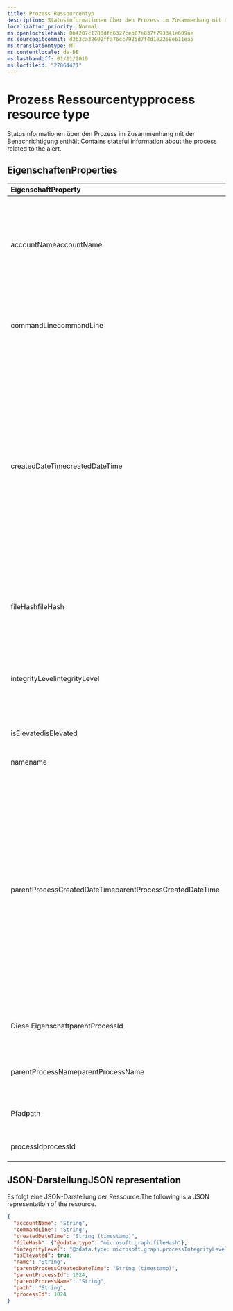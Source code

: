 ```yaml
---
title: Prozess Ressourcentyp
description: Statusinformationen über den Prozess im Zusammenhang mit der Benachrichtigung enthält.
localization_priority: Normal
ms.openlocfilehash: 0b4207c1780dfd6327ceb67e837f793341e609ae
ms.sourcegitcommit: d2b3ca32602ffa76cc7925d7f4d1e2258e611ea5
ms.translationtype: MT
ms.contentlocale: de-DE
ms.lasthandoff: 01/11/2019
ms.locfileid: "27864421"
---
```

# <a name="process-resource-type"></a><span data-ttu-id="635cd-103">Prozess Ressourcentyp</span><span class="sxs-lookup"><span data-stu-id="635cd-103">process resource type</span></span>

<span data-ttu-id="635cd-104">Statusinformationen über den Prozess im Zusammenhang mit der Benachrichtigung enthält.</span><span class="sxs-lookup"><span data-stu-id="635cd-104">Contains stateful information about the process related to the alert.</span></span>

## <a name="properties"></a><span data-ttu-id="635cd-105">Eigenschaften</span><span class="sxs-lookup"><span data-stu-id="635cd-105">Properties</span></span>

| <span data-ttu-id="635cd-106">Eigenschaft</span><span class="sxs-lookup"><span data-stu-id="635cd-106">Property</span></span>   | <span data-ttu-id="635cd-107">Typ</span><span class="sxs-lookup"><span data-stu-id="635cd-107">Type</span></span>|<span data-ttu-id="635cd-108">Beschreibung</span><span class="sxs-lookup"><span data-stu-id="635cd-108">Description</span></span>|
|:---------------|:--------|:----------|
|<span data-ttu-id="635cd-109">accountName</span><span class="sxs-lookup"><span data-stu-id="635cd-109">accountName</span></span>|<span data-ttu-id="635cd-110">String</span><span class="sxs-lookup"><span data-stu-id="635cd-110">String</span></span>|<span data-ttu-id="635cd-111">Benutzerkonto für Beispiel, Kontoname, SID und So weiter Bezeichner (Konto Benutzerkontext, unter dem Prozess steht).</span><span class="sxs-lookup"><span data-stu-id="635cd-111">User account identifier (user account context the process ran under) for example, AccountName, SID, and so on.</span></span>|
|<span data-ttu-id="635cd-112">commandLine</span><span class="sxs-lookup"><span data-stu-id="635cd-112">commandLine</span></span>|<span data-ttu-id="635cd-113">Zeichenfolge</span><span class="sxs-lookup"><span data-stu-id="635cd-113">String</span></span>|<span data-ttu-id="635cd-114">Vollständiger Prozess Aufruf Commandline einschließlich aller Parameter.</span><span class="sxs-lookup"><span data-stu-id="635cd-114">The full process invocation commandline including all parameters.</span></span>|
|<span data-ttu-id="635cd-115">createdDateTime</span><span class="sxs-lookup"><span data-stu-id="635cd-115">createdDateTime</span></span>|<span data-ttu-id="635cd-116">DateTimeOffset</span><span class="sxs-lookup"><span data-stu-id="635cd-116">DateTimeOffset</span></span>|<span data-ttu-id="635cd-117">Zeitpunkt, an dem der Prozess gestartet wurde.</span><span class="sxs-lookup"><span data-stu-id="635cd-117">Time at which the process was started.</span></span> <span data-ttu-id="635cd-118">Der Timestamp-Typ stellt die Datums- und Uhrzeitinformationen mithilfe des ISO 8601-Formats dar und wird immer in UTC-Zeit angegeben.</span><span class="sxs-lookup"><span data-stu-id="635cd-118">The Timestamp type represents date and time information using ISO 8601 format and is always in UTC time.</span></span> <span data-ttu-id="635cd-119">Mitternacht UTC-Zeit am 1. Januar 2014 würde z. B. wie folgt aussehen: `'2014-01-01T00:00:00Z'`.</span><span class="sxs-lookup"><span data-stu-id="635cd-119">For example, midnight UTC on Jan 1, 2014 would look like this: `'2014-01-01T00:00:00Z'`.</span></span>|
|<span data-ttu-id="635cd-120">fileHash</span><span class="sxs-lookup"><span data-stu-id="635cd-120">fileHash</span></span>|[<span data-ttu-id="635cd-121">fileHash</span><span class="sxs-lookup"><span data-stu-id="635cd-121">fileHash</span></span>](filehash.md)|<span data-ttu-id="635cd-122">Komplexer Typ mit Dateihashes (cryptographic und der Speicherort).</span><span class="sxs-lookup"><span data-stu-id="635cd-122">Complex type containing file hashes (cryptographic and location-sensitive).</span></span>|
|<span data-ttu-id="635cd-123">integrityLevel</span><span class="sxs-lookup"><span data-stu-id="635cd-123">integrityLevel</span></span>|<span data-ttu-id="635cd-124">processIntegrityLevel</span><span class="sxs-lookup"><span data-stu-id="635cd-124">processIntegrityLevel</span></span>|<span data-ttu-id="635cd-125">Die Integritätsebene des Prozesses.</span><span class="sxs-lookup"><span data-stu-id="635cd-125">The integrity level of the process.</span></span> <span data-ttu-id="635cd-126">Mögliche Werte sind: `unknown`, `untrusted`, `low`, `medium`, `high` und `system`.</span><span class="sxs-lookup"><span data-stu-id="635cd-126">Possible values are: `unknown`, `untrusted`, `low`, `medium`, `high`, `system`.</span></span>|
|<span data-ttu-id="635cd-127">isElevated</span><span class="sxs-lookup"><span data-stu-id="635cd-127">isElevated</span></span>|<span data-ttu-id="635cd-128">Boolescher Wert</span><span class="sxs-lookup"><span data-stu-id="635cd-128">Boolean</span></span>|<span data-ttu-id="635cd-129">True, wenn der Prozess erweitert wird.</span><span class="sxs-lookup"><span data-stu-id="635cd-129">True if the process is elevated.</span></span>|
|<span data-ttu-id="635cd-130">name</span><span class="sxs-lookup"><span data-stu-id="635cd-130">name</span></span>|<span data-ttu-id="635cd-131">String</span><span class="sxs-lookup"><span data-stu-id="635cd-131">String</span></span>|<span data-ttu-id="635cd-132">Der Name der Bilddatei des Prozesses.</span><span class="sxs-lookup"><span data-stu-id="635cd-132">The name of the process' Image file.</span></span>|
|<span data-ttu-id="635cd-133">parentProcessCreatedDateTime</span><span class="sxs-lookup"><span data-stu-id="635cd-133">parentProcessCreatedDateTime</span></span>|<span data-ttu-id="635cd-134">DateTimeOffset</span><span class="sxs-lookup"><span data-stu-id="635cd-134">DateTimeOffset</span></span>|<span data-ttu-id="635cd-135">DateTime, an dem der übergeordnete Prozess gestartet wurde.</span><span class="sxs-lookup"><span data-stu-id="635cd-135">DateTime at which the parent process was started.</span></span> <span data-ttu-id="635cd-136">Der Timestamp-Typ stellt die Datums- und Uhrzeitinformationen mithilfe des ISO 8601-Formats dar und wird immer in UTC-Zeit angegeben.</span><span class="sxs-lookup"><span data-stu-id="635cd-136">The Timestamp type represents date and time information using ISO 8601 format and is always in UTC time.</span></span> <span data-ttu-id="635cd-137">Mitternacht UTC-Zeit am 1. Januar 2014 würde z. B. wie folgt aussehen: `'2014-01-01T00:00:00Z'`.</span><span class="sxs-lookup"><span data-stu-id="635cd-137">For example, midnight UTC on Jan 1, 2014 would look like this: `'2014-01-01T00:00:00Z'`.</span></span>|
|<span data-ttu-id="635cd-138">Diese Eigenschaft</span><span class="sxs-lookup"><span data-stu-id="635cd-138">parentProcessId</span></span>|<span data-ttu-id="635cd-139">Int32</span><span class="sxs-lookup"><span data-stu-id="635cd-139">Int32</span></span>|<span data-ttu-id="635cd-140">Die Prozess-ID (PID) des übergeordneten Vorgangs.</span><span class="sxs-lookup"><span data-stu-id="635cd-140">The Process ID (PID) of the parent process.</span></span>|
|<span data-ttu-id="635cd-141">parentProcessName</span><span class="sxs-lookup"><span data-stu-id="635cd-141">parentProcessName</span></span>|<span data-ttu-id="635cd-142">String</span><span class="sxs-lookup"><span data-stu-id="635cd-142">String</span></span>|<span data-ttu-id="635cd-143">Der Name der Bilddatei des übergeordneten Vorgangs.</span><span class="sxs-lookup"><span data-stu-id="635cd-143">The name of the image file of the parent process.</span></span>|
|<span data-ttu-id="635cd-144">Pfad</span><span class="sxs-lookup"><span data-stu-id="635cd-144">path</span></span>|<span data-ttu-id="635cd-145">String</span><span class="sxs-lookup"><span data-stu-id="635cd-145">String</span></span>|<span data-ttu-id="635cd-146">Vollständiger Pfad, einschließlich Dateiname.</span><span class="sxs-lookup"><span data-stu-id="635cd-146">Full path, including filename.</span></span>|
|<span data-ttu-id="635cd-147">processId</span><span class="sxs-lookup"><span data-stu-id="635cd-147">processId</span></span>|<span data-ttu-id="635cd-148">Int32</span><span class="sxs-lookup"><span data-stu-id="635cd-148">Int32</span></span>|<span data-ttu-id="635cd-149">Die Prozess-ID (PID) des Prozesses.</span><span class="sxs-lookup"><span data-stu-id="635cd-149">The Process ID (PID) of the process.</span></span>|

## <a name="json-representation"></a><span data-ttu-id="635cd-150">JSON-Darstellung</span><span class="sxs-lookup"><span data-stu-id="635cd-150">JSON representation</span></span>

<span data-ttu-id="635cd-151">Es folgt eine JSON-Darstellung der Ressource.</span><span class="sxs-lookup"><span data-stu-id="635cd-151">The following is a JSON representation of the resource.</span></span>

<!-- {
  "blockType": "resource",
  "optionalProperties": [

  ],
  "@odata.type": "microsoft.graph.process"
}-->

```json
{
  "accountName": "String",
  "commandLine": "String",
  "createdDateTime": "String (timestamp)",
  "fileHash": {"@odata.type": "microsoft.graph.fileHash"},
  "integrityLevel": "@odata.type: microsoft.graph.processIntegrityLevel",
  "isElevated": true,
  "name": "String",
  "parentProcessCreatedDateTime": "String (timestamp)",
  "parentProcessId": 1024,
  "parentProcessName": "String",
  "path": "String",
  "processId": 1024
}

```

<!-- uuid: 8fcb5dbc-d5aa-4681-8e31-b001d5168d79
2015-10-25 14:57:30 UTC -->
<!-- {
  "type": "#page.annotation",
  "description": "process resource",
  "keywords": "",
  "section": "documentation",
  "tocPath": ""
}-->
